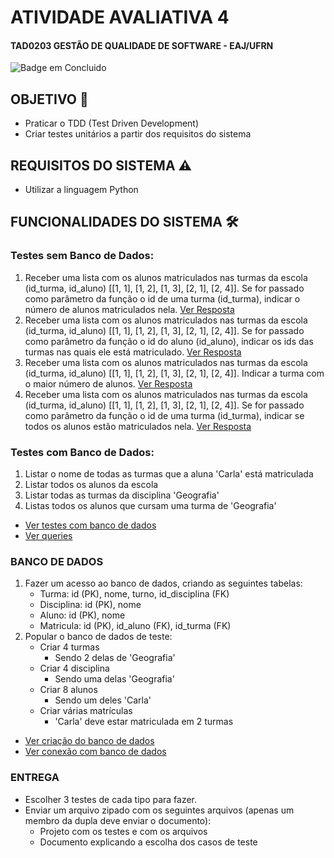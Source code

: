 # ATIVIDADE AVALIATIVA 4
#### TAD0203 GESTÃO DE QUALIDADE DE SOFTWARE - EAJ/UFRN

![Badge em Concluido](http://img.shields.io/static/v1?label=STATUS&message=%20CONCLUIDO&color=GREEN&style=for-the-badge)

## OBJETIVO 🎯
  - Praticar o TDD (Test Driven Development)
  - Criar testes unitários a partir dos requisitos do sistema
 
## REQUISITOS DO SISTEMA ⚠
  - Utilizar a linguagem Python
  
## FUNCIONALIDADES DO SISTEMA 🛠
### Testes sem Banco de Dados:
1. Receber uma lista com os alunos matriculados nas turmas da escola (id_turma, id_aluno)
[[1, 1], [1, 2], [1, 3], [2, 1], [2, 4]]. Se for passado como parâmetro
da função o id de uma turma (id_turma), indicar o número de alunos matriculados nela. [Ver Resposta](https://github.com/anacamilly/ProvaUnittestPython/blob/master/test/test_questao1.py)
2. Receber uma lista com os alunos matriculados nas turmas da escola (id_turma, id_aluno)
[[1, 1], [1, 2], [1, 3], [2, 1], [2, 4]]. Se for passado como parâmetro
da função o id do aluno (id_aluno), indicar os ids das turmas nas quais ele está matriculado. [Ver Resposta](https://github.com/anacamilly/ProvaUnittestPython/blob/master/test/test_questao2.py)
3. Receber uma lista com os alunos matriculados nas turmas da escola (id_turma, id_aluno)
[[1, 1], [1, 2], [1, 3], [2, 1], [2, 4]]. Indicar a turma com o maior
número de alunos. [Ver Resposta](https://github.com/anacamilly/ProvaUnittestPython/blob/master/test/test_questao3.py)
4. Receber uma lista com os alunos matriculados nas turmas da escola (id_turma, id_aluno)
[[1, 1], [1, 2], [1, 3], [2, 1], [2, 4]]. Se for passado como parâmetro
da função o id de uma turma (id_turma), indicar se todos os alunos estão matriculados nela. [Ver Resposta](https://github.com/anacamilly/ProvaUnittestPython/blob/master/test/test_questao4.py)

### Testes com Banco de Dados: 
1. Listar o nome de todas as turmas que a aluna 'Carla' está matriculada
2. Listar todos os alunos da escola
3. Listar todas as turmas da disciplina 'Geografia'
4. Listas todos os alunos que cursam uma turma de 'Geografia'
- [Ver testes com banco de dados](https://github.com/anacamilly/ProvaUnittestPython/blob/master/test/test_questoesBD.py)
- [Ver queries](https://github.com/anacamilly/ProvaUnittestPython/blob/master/queries.py)

### BANCO DE DADOS 
1. Fazer um acesso ao banco de dados, criando as seguintes tabelas:
    - Turma: id (PK), nome, turno, id_disciplina (FK)
    - Disciplina: id (PK), nome
    - Aluno: id (PK), nome
    - Matricula: id (PK), id_aluno (FK), id_turma (FK)
2. Popular o banco de dados de teste:
    - Criar 4 turmas
        - Sendo 2 delas de 'Geografia'
    - Criar 4 disciplina
        - Sendo uma delas 'Geografia'
    - Criar 8 alunos
        - Sendo um deles 'Carla'
    - Criar várias matrículas
        - 'Carla' deve estar matriculada em 2 turmas
        
- [Ver criação do banco de dados](https://github.com/anacamilly/ProvaUnittestPython/blob/master/MockBD.py)
- [Ver conexão com banco de dados](https://github.com/anacamilly/ProvaUnittestPython/blob/master/conexaoBD.py)


### ENTREGA
  - Escolher 3 testes de cada tipo para fazer.
  - Enviar um arquivo zipado com os seguintes arquivos (apenas um membro da dupla deve enviar o
documento):
    - Projeto com os testes e com os arquivos
    - Documento explicando a escolha dos casos de teste
